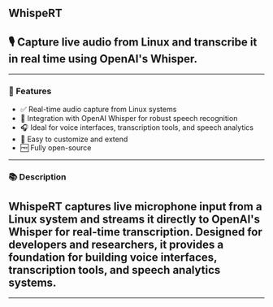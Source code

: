 ## WhispeRT

## 🎙️ Capture live audio from Linux and transcribe it in real time using OpenAI's Whisper.

---

### 🚀 Features

- ✅ Real-time audio capture from Linux systems
- 🧠 Integration with OpenAI Whisper for robust speech recognition
- 🎧 Ideal for voice interfaces, transcription tools, and speech analytics
- 🔧 Easy to customize and extend
- 🆓 Fully open-source

---

### 📚 Description

## WhispeRT captures live microphone input from a Linux system and streams it directly to OpenAI's Whisper for real-time transcription. Designed for developers and researchers, it provides a foundation for building voice interfaces, transcription tools, and speech analytics systems.

---


